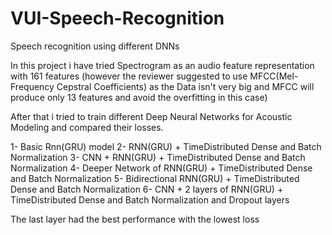 # VUI-Speech-Recognition
Speech recognition using different DNNs

In this project i have tried Spectrogram as an audio feature representation with 161 features (however the reviewer suggested to use MFCC(Mel-Frequency Cepstral Coefficients) as the Data isn't very big and MFCC will produce only 13 features and avoid the overfitting in this case)

After that i tried to train different Deep Neural Networks for Acoustic Modeling and compared their losses.

1- Basic Rnn(GRU) model 
2- RNN(GRU) + TimeDistributed Dense and Batch Normalization
3- CNN + RNN(GRU) + TimeDistributed Dense and Batch Normalization
4- Deeper Network of RNN(GRU) + TimeDistributed Dense and Batch Normalization
5- Bidirectional RNN(GRU) + TimeDistributed Dense and Batch Normalization
6- CNN + 2 layers of RNN(GRU) + TimeDistributed Dense and Batch Normalization and Dropout layers

The last layer had the best performance with the lowest loss 
